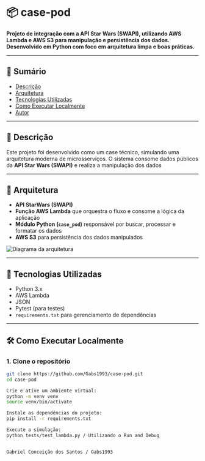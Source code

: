 # 📦 case-pod

**Projeto de integração com a API Star Wars (SWAPI), utilizando AWS Lambda e AWS S3 para manipulação e persistência dos dados. Desenvolvido em Python com foco em arquitetura limpa e boas práticas.**

---

## 📑 Sumário

- [Descrição](#descrição)
- [Arquitetura](#arquitetura)
- [Tecnologias Utilizadas](#tecnologias-utilizadas)
- [Como Executar Localmente](#como-executar-localmente)
- [Autor](#autor)

---

## 📌 Descrição

Este projeto foi desenvolvido como um case técnico, simulando uma arquitetura moderna de microsserviços. O sistema consome dados públicos da **API Star Wars (SWAPI)** e realiza a manipulação dos dados

---

## 🧱 Arquitetura

- **API StarWars (SWAPI)** 
- **Função AWS Lambda** que orquestra o fluxo e consome a lógica da aplicação
- **Módulo Python (`case_pod`)** responsável por buscar, processar e formatar os dados
- **AWS S3** para persistência dos dados manipulados

![Diagrama da arquitetura](./diagrama-arquitetura.png)

---

## 🚀 Tecnologias Utilizadas

- Python 3.x
- AWS Lambda
- JSON
- Pytest (para testes)
- `requirements.txt` para gerenciamento de dependências

---

## 🛠️ Como Executar Localmente

### 1. Clone o repositório

```bash
git clone https://github.com/Gabs1993/case-pod.git
cd case-pod

Crie e ative um ambiente virtual: 
python -m venv venv
source venv/bin/activate 

Instale as dependências do projeto:
pip install -r requirements.txt

Execute a simulação: 
python tests/test_lambda.py / Utilizando o Run and Debug


Gabriel Conceição dos Santos / Gabs1993
